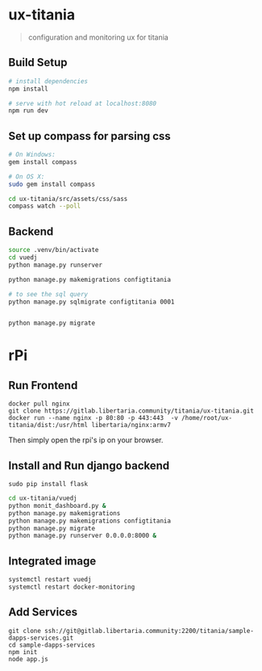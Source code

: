 # ux-titania

> configuration and monitoring ux for titania

## Build Setup

``` bash
# install dependencies
npm install

# serve with hot reload at localhost:8080
npm run dev
```
## Set up compass for parsing css

``` bash
# On Windows:
gem install compass

# On OS X:
sudo gem install compass

cd ux-titania/src/assets/css/sass
compass watch --poll

```
## Backend

``` bash
source .venv/bin/activate
cd vuedj
python manage.py runserver

```

``` bash
python manage.py makemigrations configtitania

# to see the sql query
python manage.py sqlmigrate configtitania 0001


python manage.py migrate
```

# rPi
## Run Frontend
```
docker pull nginx
git clone https://gitlab.libertaria.community/titania/ux-titania.git
docker run --name nginx -p 80:80 -p 443:443  -v /home/root/ux-titania/dist:/usr/html libertaria/nginx:armv7
```
Then simply open the rpi's ip on your browser.

## Install and Run django backend
```sudo pip install flask```
``` bash
cd ux-titania/vuedj
python monit_dashboard.py &
python manage.py makemigrations
python manage.py makemigrations configtitania
python manage.py migrate
python manage.py runserver 0.0.0.0:8000 &
```

## Integrated image
``` bash
systemctl restart vuedj 
systemctl restart docker-monitoring 
```

## Add Services
```
git clone ssh://git@gitlab.libertaria.community:2200/titania/sample-dapps-services.git
cd sample-dapps-services
npm init
node app.js
```